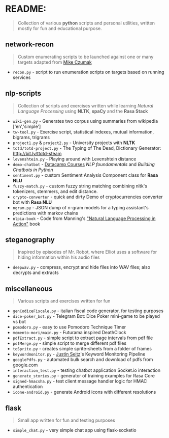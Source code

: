 # README:
> Collection of various **python** scripts and personal utilities, written mostly for fun and educational purpose.

## network-recon 
> Custom enumerating scripts to be launched against one or many targets adapted from [Mike Czumak](https://www.securitysift.com/offsec-pwb-oscp/)
- `recon.py`                     - script to run enumeration scripts on targets based on running services

## nlp-scripts 
> Collection of scripts and exercises written while learning *Natural Language Processing* using **NLTK**, **spaCy** and the **Rasa Stack**

- `wiki-gen.py`                  - Generates two corpus using summaries from wikipedia ['en','simple']
- `tw-tool.py`                   - Exercise script, statistical indexes, mutual information, bigrams, trigrams
- `project1.py` & `project2.py`  - University projects with **NLTK**
- `totd/totd-project.py`         - The Typing of The Dead, Dictionary Generator: http://bit.ly/ttotd-steam
- `levenshtein.py`               - Playing around with Levenshtein distance
- `demo-chatbot`                 - [Datacamp Courses](https://campus.datacamp.com/courses/) *NLP foundamentals* and *Building Chatbots in Python*
- `sentiment.py`                 - custom Sentiment Analysis Component class for **Rasa NLU**
- `fuzzy-match.py`               - custom fuzzy string matching combining nltk's tokenizers, stemmers, and edit distance. 
- `crypto-converter`             - quick and dirty Demo of cryptocurrencies converter bot with **Rasa NLU**
- `ngram.py`             		 - JSON dump of n-gram models for a typing assistant's predictions with markov chains
- `nlpia-book`		  			 - Code from Manning's ["Natural Language Processing in Action"](http://bit.ly/nlpia-book) book 

## steganography 
> Inspired by episodes of Mr. Robot, where Elliot uses a software for hiding information within his audio files
- `deepwav.py`                   - compress, encrypt and hide files into WAV files; also decrypts and extracts


## miscellaneous 
> Various scripts and exercises written for fun
- `genCodiceFiscale.py`          - italian fiscal code generator, for testing purposes
- `dice-poker_bot.py`            - Telegram Bot: Dice Poker mini-game to be played vs bot
- `pomodoro.py`                  - easy to use Pomodoro Technique Timer
- `memento-mori/main.py`         - Futurama inspired DeathClock
- `pdfExtract.py`                - simple script to extract page intervals from pdf file
- `pdfMerge.py`                  - simple script to merge different pdf files
- `toSprite.py`                  - creates simple sprite-sheets from a folder of frames
- `keywordmonitor.py`            - [Justin Seitz](http://www.automatingosint.com/blog/2017/04/building-a-keyword-monitoring-pipeline-with-python-pastebin-and-searx/)'s Keyword Monitoring Pipeline
- `googlePdfs.py`                - automated bulk search and download of pdfs from google.com
- `interaction_test.py`          - testing chatbot application Socket.io interaction
- `generate_stories.py`          - generator of training examples for Rasa Core
- `signed-hmacsha.py`            - test client message handler logic for HMAC authentication
- `icone-android.py`             - generate Android icons with different resolutions


## flask 
> Small app written for fun and testing purposes
- `simple_chat.py`               - very simple chat app using flask-socketio
